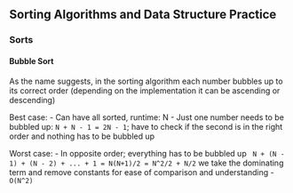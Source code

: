 ## Sorting Algorithms and Data Structure Practice

### Sorts

#### Bubble Sort
 As the name suggests, in the sorting algorithm each number bubbles up to its correct order (depending on the implementation it can be ascending or descending)

 Best case:
    - Can have all sorted, runtime: N
    - Just one number needs to be bubbled up: ```N + N - 1 = 2N - 1```; have to check if the second is in the right order and nothing has to be bubbled up

Worst case:
    - In opposite order; everything has to be bubbled up
    ``` 
    N + (N - 1) + (N - 2) + ... + 1 = N(N+1)/2 = N^2/2 + N/2
    ```
    we take the dominating term and remove constants for ease of comparison and understanding
    - ```O(N^2)```

